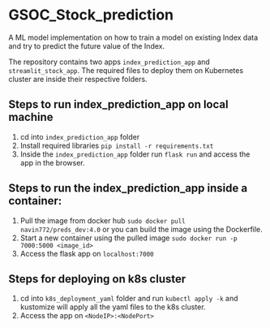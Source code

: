 # GSOC_Stock_prediction
A ML model implementation on how to train a model on existing Index data and try to predict the future value of the Index.

The repository contains two apps `index_prediction_app` and `streamlit_stock_app`. The required files to deploy them on Kubernetes cluster are inside their respective folders.

## Steps to run index_prediction_app on local machine

1. cd into `index_prediction_app` folder
2. Install required libraries `pip install -r requirements.txt`
3. Inside the `index_prediction_app` folder run `flask run` and access the app in the browser.
## Steps to run the index_prediction_app inside a container:

1. Pull the image from docker hub `sudo docker pull navin772/preds_dev:4.0` or you can build the image using the Dockerfile.
2. Start a new container using the pulled image `sudo docker run -p 7000:5000 <image_id>`
3. Access the flask app on `localhost:7000`

## Steps for deploying on k8s cluster

1. cd into `k8s_deployment_yaml` folder and run `kubectl apply -k` and kustomize will apply all the yaml files to the k8s cluster.
2. Access the app on `<NodeIP>:<NodePort>`